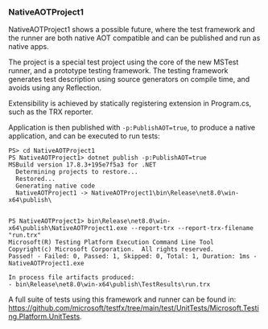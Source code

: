 ### NativeAOTProject1

NativeAOTProject1 shows a possible future, where the test framework and the runner are both native AOT compatible and can be published and run as native apps.

The project is a special test project using the core of the new MSTest runner, and a prototype testing framework. The testing framework generates test description using source generators on compile time, and avoids using any Reflection.

Extensibility is achieved by statically registering extension in Program.cs, such as the TRX reporter.

Application is then published with `-p:PublishAOT=true`, to produce a native application, and can be executed to run tests: 

```
PS> cd NativeAOTProject1
PS NativeAOTProject1> dotnet publish -p:PublishAOT=true
MSBuild version 17.8.3+195e7f5a3 for .NET
  Determining projects to restore...
  Restored... 
  Generating native code
  NativeAOTProject1 -> NativeAOTProject1\bin\Release\net8.0\win-x64\publish\


PS NativeAOTProject1> bin\Release\net8.0\win-x64\publish\NativeAOTProject1.exe --report-trx --report-trx-filename "run.trx"
Microsoft(R) Testing Platform Execution Command Line Tool
Copyright(c) Microsoft Corporation.  All rights reserved.
Passed! - Failed: 0, Passed: 1, Skipped: 0, Total: 1, Duration: 1ms - NativeAOTProject1.exe

In process file artifacts produced:
- bin\Release\net8.0\win-x64\publish\TestResults\run.trx
```

A full suite of tests using this framework and runner can be found in: <https://github.com/microsoft/testfx/tree/main/test/UnitTests/Microsoft.Testing.Platform.UnitTests>.